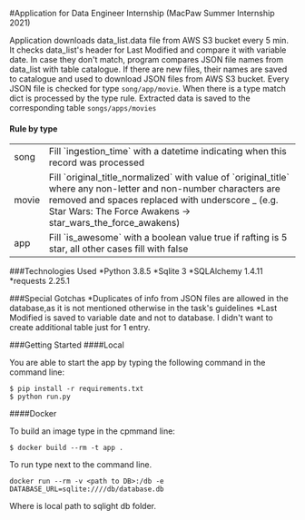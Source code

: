 #Application for Data Engineer Internship (MacPaw Summer Internship 2021)

Application downloads data_list.data file from AWS S3 bucket every 5 min. It checks data_list's header for Last Modified and compare it with variable date. In case they don't match, program compares JSON file names from data_list with table catalogue. If there are new files, their names are saved to catalogue and used to download JSON files from AWS S3 bucket.
Every JSON file is checked for type `song/app/movie`. When there is a type match dict is processed by the type rule. Extracted data is saved to the corresponding table `songs/apps/movies`
 
####  **Rule by type** 
<table>
  <tr>
    <td>song </td>
    <td>Fill `ingestion_time` with a datetime indicating when this record was processed</td>
  </tr>
  <tr>
    <td>movie</td>
    <td>Fill `original_title_normalized` with value of `original_title` where any non-letter and non-number characters are removed and spaces replaced with underscore _ (e.g. Star Wars: The Force Awakens -> star_wars_the_force_awakens)</td>
  </tr>
  <tr>
    <td>app</td>
    <td>Fill `is_awesome` with a boolean value true if rafting is 5 star, all other cases fill with false</td>
  </tr>
</table>

###Technologies Used
*Python 3.8.5
*Sqlite 3
*SQLAlchemy 1.4.11 
*requests 2.25.1

###Special Gotchas
*Duplicates of info from JSON files are allowed in the database,as it is not mentioned otherwise in the task's guidelines 
*Last Modified is saved to variable date and not to database. I didn't want to create additional table just for 1 entry.


###Getting Started
####Local

You are able to start the app by typing the following command in the command line:
```
$ pip install -r requirements.txt
$ python run.py
```
####Docker

To build an image type in the cpmmand line:
```
$ docker build --rm -t app .
```
To run type next to the command line. 
```
docker run --rm -v <path to DB>:/db -e DATABASE_URL=sqlite:////db/database.db
```
Where <path to DB> is local path to sqlight db folder.